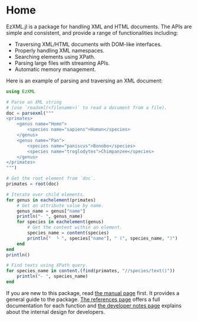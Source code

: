 Home
====

EzXML.jl is a package for handling XML and HTML documents. The APIs are simple
and consistent, and provide a range of functionalities including:
* Traversing XML/HTML documents with DOM-like interfaces.
* Properly handling XML namespaces.
* Searching elements using XPath.
* Parsing large files with streaming APIs.
* Automatic memory management.

Here is an example of parsing and traversing an XML document:
```julia
using EzXML

# Parse an XML string
# (use `readxml(<filename>)` to read a document from a file).
doc = parsexml("""
<primates>
    <genus name="Homo">
        <species name="sapiens">Human</species>
    </genus>
    <genus name="Pan">
        <species name="paniscus">Bonobo</species>
        <species name="troglodytes">Chimpanzee</species>
    </genus>
</primates>
""")

# Get the root element from `doc`.
primates = root(doc)

# Iterate over child elements.
for genus in eachelement(primates)
    # Get an attribute value by name.
    genus_name = genus["name"]
    println("- ", genus_name)
    for species in eachelement(genus)
        # Get the content within an element.
        species_name = content(species)
        println("  └ ", species["name"], " (", species_name, ")")
    end
end
println()

# Find texts using XPath query.
for species_name in content.(find(primates, "//species/text()"))
    println("- ", species_name)
end
```

If you are new to this package, read [the manual page](manual.md) first. It
provides a general guide to the package. [The references page](references.md)
offers a full documentation for each function and [the developer notes
page](devnotes.md) explains about the internal design for developers.
